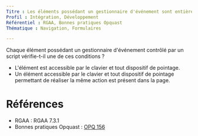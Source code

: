 ```yaml
---
Titre : Les éléments possédant un gestionnaire d'événement sont entièrement utilisables au clavier et à la souris.
Profil : Intégration, Développement
Référentiel : RGAA, Bonnes pratiques Opquast
Thématique : Navigation, Formulaires

---
```

Chaque élément possédant un gestionnaire d'événement contrôlé par un script vérifie-t-il une de ces conditions ?
* L'élément est accessible par le clavier et tout dispositif de pointage.
* Un élément accessible par le clavier et tout dispositif de pointage permettant de réaliser la même action est présent dans la page.


# Références

* RGAA : RGAA 7.3.1
* Bonnes pratiques Opquast : [OPQ 156](https://checklists.opquast.com/fr/qualiteweb/le-site-est-integralement-utilisable-au-clavier)
